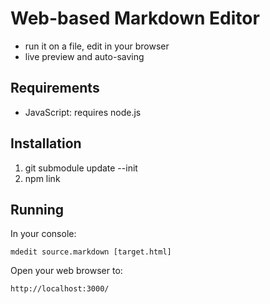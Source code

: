 Web-based Markdown Editor
=========================

* run it on a file, edit in your browser
* live preview and auto-saving

Requirements
------------

* JavaScript: requires node.js

Installation
------------

1. git submodule update --init
1. npm link

Running
-------

In your console:

    mdedit source.markdown [target.html]

Open your web browser to:

    http://localhost:3000/

